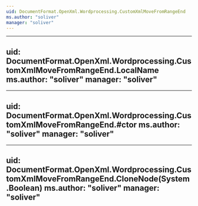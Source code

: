 ```yaml
---
uid: DocumentFormat.OpenXml.Wordprocessing.CustomXmlMoveFromRangeEnd
ms.author: "soliver"
manager: "soliver"
---
```


---
uid: DocumentFormat.OpenXml.Wordprocessing.CustomXmlMoveFromRangeEnd.LocalName
ms.author: "soliver"
manager: "soliver"
---

---
uid: DocumentFormat.OpenXml.Wordprocessing.CustomXmlMoveFromRangeEnd.#ctor
ms.author: "soliver"
manager: "soliver"
---

---
uid: DocumentFormat.OpenXml.Wordprocessing.CustomXmlMoveFromRangeEnd.CloneNode(System.Boolean)
ms.author: "soliver"
manager: "soliver"
---
